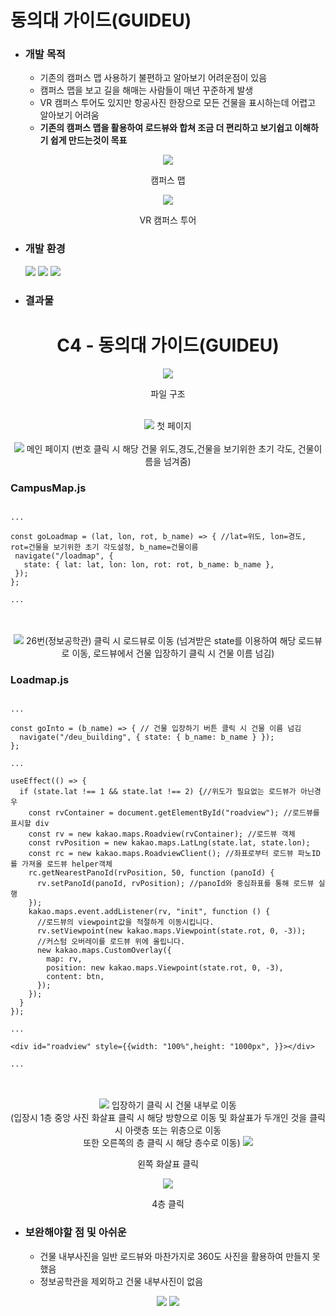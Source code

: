 # 동의대 가이드(GUIDEU)

+ ### 개발 목적
  + 기존의 캠퍼스 맵 사용하기 불편하고 알아보기 어려운점이 있음
  + 캠퍼스 맵을 보고 길을 해매는 사람들이 매년 꾸준하게 발생
  + VR 캠퍼스 투어도 있지만 항공사진 한장으로 모든 건물을 표시하는데 어렵고 알아보기 어려움
  + **기존의 캠퍼스 맵을 활용하여 로드뷰와 합쳐 조금 더 편리하고 보기쉽고 이해하기 쉽게 만드는것이 목표**


<div align="center">
  <img src="https://user-images.githubusercontent.com/90823418/213100888-e288a9df-99ea-4070-8926-d41477d26166.png" />
<p>캠퍼스 맵</p>
  <img src="https://user-images.githubusercontent.com/90823418/213100875-8bc83ba4-456e-4dd7-aa92-c11b39afc075.png" />
<p>VR 캠퍼스 투어</p>
</div>

+ ### 개발 환경
  <img src="https://img.shields.io/badge/React-61DAFB?style=flat&logo=React&logoColor=white"/>
  <img src="https://img.shields.io/badge/Kakao 지도 API-FFCD00?style=flat&logo=KakaoTalk&logoColor=white"/>
  <img src="https://img.shields.io/badge/Netlify 배포-00C7B7?style=flat&logo=Netlify&logoColor=white"/>
  
+ ### 결과물

<div align="center">
  <h1>C4 - 동의대 가이드(GUIDEU)</h1>
  <img src="https://user-images.githubusercontent.com/90823418/213092662-85ea3eb6-eb00-461f-b673-2a0ad73fcd2f.png" />
  <p>파일 구조</p>
  <br />
  <img src="https://user-images.githubusercontent.com/90823418/213090022-7a8706ac-6993-43c0-acdb-9b09c84a53d0.png" />
  첫 페이지
  <br />
  <br />
  <img src="https://user-images.githubusercontent.com/90823418/213091464-43819d7d-7a61-47ee-b8ad-531539d62f87.png" />
  메인 페이지 (번호 클릭 시 해당 건물 위도,경도,건물을 보기위한 초기 각도, 건물이름을 넘겨줌)
  
  </div>
  
  
  ###  CampusMap.js
  
   ```
   
   ...
   
  const goLoadmap = (lat, lon, rot, b_name) => { //lat=위도, lon=경도, rot=건물을 보기위한 초기 각도설정, b_name=건물이름
    navigate("/loadmap", {
      state: { lat: lat, lon: lon, rot: rot, b_name: b_name },
    });
  };
  
  ...
  
  ```
  
  <br />
  <br />
  <div align="center">
  <img src="https://user-images.githubusercontent.com/90823418/213091899-3b0e5381-d75c-4e40-bae7-95bf0d11229a.png" />
  26번(정보공학관) 클릭 시 로드뷰로 이동 (넘겨받은 state를 이용하여 해당 로드뷰로 이동, 로드뷰에서 건물 입장하기 클릭 시 건물 이름 넘김)
  </div>
  
  ### Loadmap.js
  
  ```
  
  ...
  
  const goInto = (b_name) => { // 건물 입장하기 버튼 클릭 시 건물 이름 넘김
    navigate("/deu_building", { state: { b_name: b_name } });
  };
  
  ...
  
 useEffect(() => {
    if (state.lat !== 1 && state.lat !== 2) {//위도가 필요없는 로드뷰가 아닌경우
      const rvContainer = document.getElementById("roadview"); //로드뷰를 표시할 div
      const rv = new kakao.maps.Roadview(rvContainer); //로드뷰 객체
      const rvPosition = new kakao.maps.LatLng(state.lat, state.lon);
      const rc = new kakao.maps.RoadviewClient(); //좌표로부터 로드뷰 파노ID를 가져올 로드뷰 helper객체
      rc.getNearestPanoId(rvPosition, 50, function (panoId) {
        rv.setPanoId(panoId, rvPosition); //panoId와 중심좌표를 통해 로드뷰 실행
      });
      kakao.maps.event.addListener(rv, "init", function () {
        //로드뷰의 viewpoint값을 적절하게 이동시킵니다.
        rv.setViewpoint(new kakao.maps.Viewpoint(state.rot, 0, -3));
        //커스텀 오버레이를 로드뷰 위에 올립니다.
        new kakao.maps.CustomOverlay({
          map: rv,
          position: new kakao.maps.Viewpoint(state.rot, 0, -3),
          content: btn,
        });
      });
    }
  });
  
  ...
  
  <div id="roadview" style={{width: "100%",height: "1000px", }}></div>
  
  ...
  
  ```
  
  <br />
  <br />
  
  <div align="center">
  <img src="https://user-images.githubusercontent.com/90823418/213092198-23629c6e-c98d-4273-8428-2d4d5f409322.png" />
  입장하기 클릭 시 건물 내부로 이동
  <br />
  (입장시 1층 중앙 사진 화살표 클릭 시 해당 방향으로 이동 및 화살표가 두개인 것을 클릭 시 아랫층 또는 위층으로 이동 <br />
  또한 오른쪽의 층 클릭 시 해당 층수로 이동)
  
  
  <img src="https://user-images.githubusercontent.com/90823418/213103254-c34dd475-2fbd-4f6c-b730-7b13e17ba7a2.png" />
  <p>왼쪽 화살표 클릭 </p>
  
  
  <img src="https://user-images.githubusercontent.com/90823418/213103542-aba67257-632a-479b-8ef1-b621fcd1740b.png" />
  <p>4층 클릭</p>
  </div>
  
   + ### 보완해야할 점 및 아쉬운 
      + 건물 내부사진을 일반 로드뷰와 마찬가지로 360도 사진을 활용하여 만들지 못했음
      + 정보공학관을 제외하고 건물 내부사진이 없음
    
   <div align="center">
    <img src="https://user-images.githubusercontent.com/90823418/213103813-7a4ed1f7-321c-4886-a32c-b0360083f552.png" />
    <img src="https://user-images.githubusercontent.com/90823418/213103853-6859b006-3912-4db8-bfd6-7d3bfd910893.png" />
   </div>
   

 
